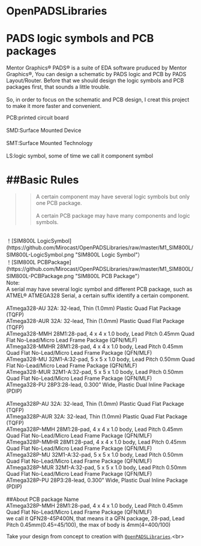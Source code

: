# OpenPADSLibraries

PADS logic symbols and PCB packages
====
Mentor Graphics® PADS® is a suite of EDA software pruduced by Mentor Graphics®, You can design a schematic by PADS logic and PCB by PADS Layout/Router. Before that we should design the logic symbols and PCB packages first, that sounds a little trouble.<br>  
So, in order to focus on the schematic and PCB design, I creat this project to make it more faster and convenient.<br>  

PCB:printed circuit board <br>  
SMD:Surface Mounted Device <br>  
SMT:Surface Mounted Technology <br>  
LS:logic symbol, some of time we call it component symbol <br>  

##Basic Rules
==
>>A certain component may have several logic symbols but only one PCB package.<br>  
>>A certain PCB package may have many components and logic symbols.<br> 
<br>
！[SIM800L LogicSymbol](https://github.com/Mirocast/OpenPADSLibraries/raw/master/M1_SIM800L/SIM800L-LogicSymbol.png "SIM800L Logic Symbol"）
<br>
！[SIM800L PCBPackage](https://github.com/Mirocast/OpenPADSLibraries/raw/master/M1_SIM800L/SIM800L-PCBPackage.png "SIM800L PCB Package"）
<br>
Note:<br>  
A serial may have several logic symbol and different PCB package, such as ATMEL® ATMEGA328 Serial, a certain suffix identify a certain component.<br> 
<br> 
ATmega328-AU	        32A: 32-lead, Thin (1.0mm) Plastic Quad Flat Package (TQFP) <br>  
ATmega328-AUR		32A: 32-lead, Thin (1.0mm) Plastic Quad Flat Package (TQFP) <br>  
ATmega328-MMH		28M1:28-pad, 4 x 4 x 1.0 body, Lead Pitch 0.45mm Quad Flat No-Lead/Micro Lead Frame Package (QFN/MLF) <br>  
ATmega328-MMHR		28M1:28-pad, 4 x 4 x 1.0 body, Lead Pitch 0.45mm Quad Flat No-Lead/Micro Lead Frame Package (QFN/MLF) <br>  
ATmega328-MU		32M1-A:32-pad, 5 x 5 x 1.0 body, Lead Pitch 0.50mm Quad Flat No-Lead/Micro Lead Frame Package (QFN/MLF) <br>  
ATmega328-MUR		32M1-A:32-pad, 5 x 5 x 1.0 body, Lead Pitch 0.50mm Quad Flat No-Lead/Micro Lead Frame Package (QFN/MLF) <br>  
ATmega328-PU		28P3:28-lead, 0.300” Wide, Plastic Dual Inline Package (PDIP)<br>  
<br>  
ATmega328P-AU    32A: 32-lead, Thin (1.0mm) Plastic Quad Flat Package (TQFP)<br>  
ATmega328P-AUR    32A: 32-lead, Thin (1.0mm) Plastic Quad Flat Package (TQFP)<br>  
ATmega328P-MMH    28M1:28-pad, 4 x 4 x 1.0 body, Lead Pitch 0.45mm Quad Flat No-Lead/Micro Lead Frame Package (QFN/MLF)<br>  
ATmega328P-MMHR    28M1:28-pad, 4 x 4 x 1.0 body, Lead Pitch 0.45mm Quad Flat No-Lead/Micro Lead Frame Package (QFN/MLF)<br>  
ATmega328P-MU    32M1-A:32-pad, 5 x 5 x 1.0 body, Lead Pitch 0.50mm Quad Flat No-Lead/Micro Lead Frame Package (QFN/MLF)<br>  
ATmega328P-MUR    32M1-A:32-pad, 5 x 5 x 1.0 body, Lead Pitch 0.50mm Quad Flat No-Lead/Micro Lead Frame Package (QFN/MLF)<br>  
ATmega328P-PU    28P3:28-lead, 0.300” Wide, Plastic Dual Inline Package (PDIP)<br>  
<br>  
##About PCB package Name<br>  
ATmega328P-MMH	28M1:28-pad, 4 x 4 x 1.0 body, Lead Pitch 0.45mm Quad Flat No-Lead/Micro Lead Frame Package (QFN/MLF)<br>  
we call it QFN28-45P400N, that means it a QFN package, 28-pad, Lead Pitch 0.45mm(0.45=45/100), the max of body is 4mm(4=400/100)<br> 

Take your design from concept to creation with [`OpenPADSLibraries`](https://github.com/Mirocast/OpenPADSLibraries "www.mirocast.com").<br>

